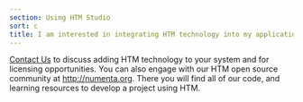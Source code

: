 ```yaml
---
section: Using HTM Studio
sort: c
title: I am interested in integrating HTM technology into my application, what can I do next?
---
```


[Contact Us](/contact/) to discuss adding HTM technology to your system and for
licensing opportunities. You can also engage with our HTM open source community
at http://numenta.org. There you will find all of our code, and learning
resources to develop a project using HTM.

